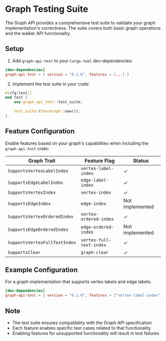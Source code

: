 # Graph Testing Suite

The Graph API provides a comprehensive test suite to validate your graph implementation's correctness. The suite covers both basic graph operations and the walker API functionality.

## Setup

1. Add `graph-api-test` to your `Cargo.toml` dev-dependencies:

```toml
[dev-dependencies]
graph-api-test = { version = "0.1.0", features = [...] }
```

2. Implement the test suite in your crate:

```rust
#[cfg(test)]
mod test {
    use graph_api_test::test_suite;
    
    test_suite!(YourGraph::new());
}
```

## Feature Configuration

Enable features based on your graph's capabilities when including the `graph-api-test` crate:

| Graph Trait | Feature Flag | Status |
|------------|--------------|--------|
| `SupportsVertexLabelIndex` | `vertex-label-index` | ✓ |
| `SupportsEdgeLabelIndex` | `edge-label-index` | ✓ |
| `SupportsVertexIndex` | `vertex-index` | ✓ |
| `SupportsEdgeIndex` | `edge-index` | Not implemented |
| `SupportsVertexOrderedIndex` | `vertex-ordered-index` | ✓ |
| `SupportsEdgeOrderedIndex` | `edge-ordered-index` | Not implemented |
| `SupportsVertexFullTextIndex` | `vertex-full-text-index` | ✓ |
| `SupportsClear` | `graph-clear` | ✓ |

## Example Configuration

For a graph implementation that supports vertex labels and edge labels:

```toml
[dev-dependencies]
graph-api-test = { version = "0.1.0", features = ["vertex-label-index", "edge-label-index"] }
```

## Note

- The test suite ensures compatibility with the Graph API specification
- Each feature enables specific test cases related to that functionality
- Enabling features for unsupported functionality will result in test failures